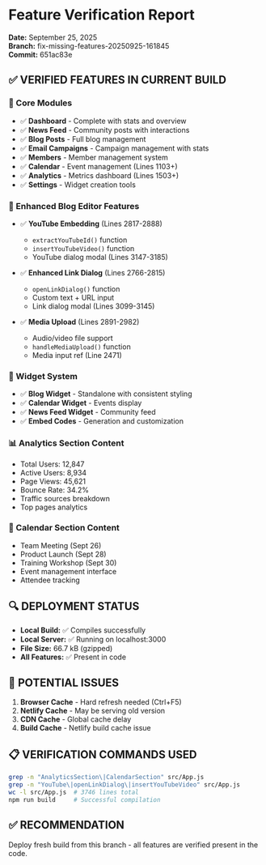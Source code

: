 # Feature Verification Report
**Date:** September 25, 2025  
**Branch:** fix-missing-features-20250925-161845  
**Commit:** 651ac83e

## ✅ VERIFIED FEATURES IN CURRENT BUILD

### 🎯 Core Modules
- ✅ **Dashboard** - Complete with stats and overview
- ✅ **News Feed** - Community posts with interactions  
- ✅ **Blog Posts** - Full blog management
- ✅ **Email Campaigns** - Campaign management with stats
- ✅ **Members** - Member management system
- ✅ **Calendar** - Event management (Lines 1103+)
- ✅ **Analytics** - Metrics dashboard (Lines 1503+)
- ✅ **Settings** - Widget creation tools

### 🔧 Enhanced Blog Editor Features
- ✅ **YouTube Embedding** (Lines 2817-2888)
  - `extractYouTubeId()` function
  - `insertYouTubeVideo()` function  
  - YouTube dialog modal (Lines 3147-3185)
  
- ✅ **Enhanced Link Dialog** (Lines 2766-2815)
  - `openLinkDialog()` function
  - Custom text + URL input
  - Link dialog modal (Lines 3099-3145)
  
- ✅ **Media Upload** (Lines 2891-2982)
  - Audio/video file support
  - `handleMediaUpload()` function
  - Media input ref (Line 2471)

### 🎨 Widget System
- ✅ **Blog Widget** - Standalone with consistent styling
- ✅ **Calendar Widget** - Events display
- ✅ **News Feed Widget** - Community feed
- ✅ **Embed Codes** - Generation and customization

### 📊 Analytics Section Content
- Total Users: 12,847
- Active Users: 8,934  
- Page Views: 45,621
- Bounce Rate: 34.2%
- Traffic sources breakdown
- Top pages analytics

### 📅 Calendar Section Content  
- Team Meeting (Sept 26)
- Product Launch (Sept 28)
- Training Workshop (Sept 30)
- Event management interface
- Attendee tracking

## 🔍 DEPLOYMENT STATUS
- **Local Build:** ✅ Compiles successfully
- **Local Server:** ✅ Running on localhost:3000
- **File Size:** 66.7 kB (gzipped)
- **All Features:** ✅ Present in code

## 🚨 POTENTIAL ISSUES
1. **Browser Cache** - Hard refresh needed (Ctrl+F5)
2. **Netlify Cache** - May be serving old version
3. **CDN Cache** - Global cache delay
4. **Build Cache** - Netlify build cache issue

## 📋 VERIFICATION COMMANDS USED
```bash
grep -n "AnalyticsSection\|CalendarSection" src/App.js
grep -n "YouTube\|openLinkDialog\|insertYouTubeVideo" src/App.js  
wc -l src/App.js  # 3746 lines total
npm run build     # Successful compilation
```

## ✅ RECOMMENDATION
Deploy fresh build from this branch - all features are verified present in the code.

